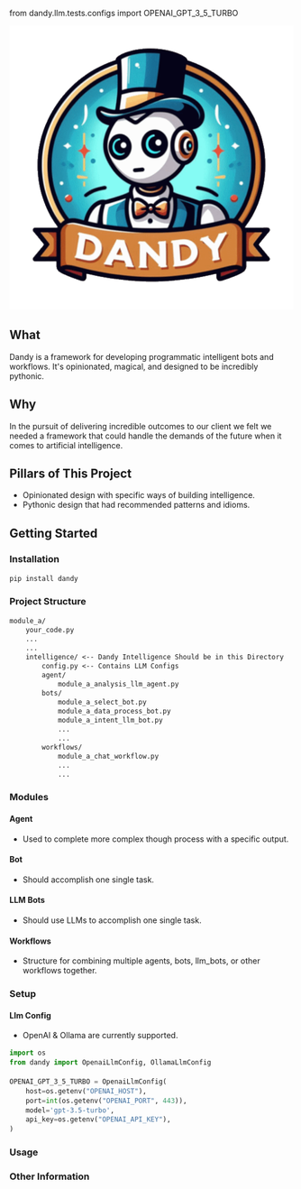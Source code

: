 from dandy.llm.tests.configs import OPENAI_GPT_3_5_TURBO<p align="center">
  <img src="./docs/images/dandy_logo_512.png" alt="Dandy AI Framework">
</p>

## What

Dandy is a framework for developing programmatic intelligent bots and workflows. It's opinionated, magical, and designed to be incredibly pythonic.

## Why

In the pursuit of delivering incredible outcomes to our client we felt we needed a framework that could handle the demands of the future when it comes to artificial intelligence.

## Pillars of This Project

- Opinionated design with specific ways of building intelligence.
- Pythonic design that had recommended patterns and idioms.

## Getting Started

### Installation

```
pip install dandy
```

### Project Structure

```
module_a/
    your_code.py
    ...
    ...
    intelligence/ <-- Dandy Intelligence Should be in this Directory
        config.py <-- Contains LLM Configs
        agent/
            module_a_analysis_llm_agent.py
        bots/
            module_a_select_bot.py
            module_a_data_process_bot.py
            module_a_intent_llm_bot.py
            ...
            ...
        workflows/
            module_a_chat_workflow.py
            ...
            ...
```

### Modules

#### Agent

- Used to complete more complex though process with a specific output.

#### Bot

- Should accomplish one single task.

#### LLM Bots

- Should use LLMs to accomplish one single task.

#### Workflows

- Structure for combining multiple agents, bots, llm_bots, or other workflows together.

### Setup

#### Llm Config

- OpenAI & Ollama are currently supported.

```python
import os
from dandy import OpenaiLlmConfig, OllamaLlmConfig

OPENAI_GPT_3_5_TURBO = OpenaiLlmConfig(
    host=os.getenv("OPENAI_HOST"),
    port=int(os.getenv("OPENAI_PORT", 443)),
    model='gpt-3.5-turbo',
    api_key=os.getenv("OPENAI_API_KEY"),
)
```

### Usage

### Other Information

